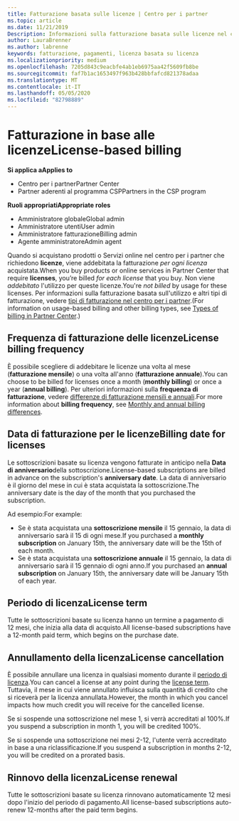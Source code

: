 ```yaml
---
title: Fatturazione basata sulle licenze | Centro per i partner
ms.topic: article
ms.date: 11/21/2019
Description: Informazioni sulla fatturazione basata sulle licenze nel centro per i partner, in cui vengono addebitate le licenze per licenza (non per utilizzo della licenza).
author: LauraBrenner
ms.author: labrenne
keywords: fatturazione, pagamenti, licenza basata su licenza
ms.localizationpriority: medium
ms.openlocfilehash: 7205d843c9eacbfe4ab1eb6975aa42f5609fb8be
ms.sourcegitcommit: faf7b1ac1653497f963b428bbfafcd821378adaa
ms.translationtype: MT
ms.contentlocale: it-IT
ms.lasthandoff: 05/05/2020
ms.locfileid: "82798889"
---
```

# <a name="license-based-billing"></a><span data-ttu-id="03d62-104">Fatturazione in base alle licenze</span><span class="sxs-lookup"><span data-stu-id="03d62-104">License-based billing</span></span>

<span data-ttu-id="03d62-105">**Si applica a**</span><span class="sxs-lookup"><span data-stu-id="03d62-105">**Applies to**</span></span>

- <span data-ttu-id="03d62-106">Centro per i partner</span><span class="sxs-lookup"><span data-stu-id="03d62-106">Partner Center</span></span>
- <span data-ttu-id="03d62-107">Partner aderenti al programma CSP</span><span class="sxs-lookup"><span data-stu-id="03d62-107">Partners in the CSP program</span></span>

<span data-ttu-id="03d62-108">**Ruoli appropriati**</span><span class="sxs-lookup"><span data-stu-id="03d62-108">**Appropriate roles**</span></span>
-   <span data-ttu-id="03d62-109">Amministratore globale</span><span class="sxs-lookup"><span data-stu-id="03d62-109">Global admin</span></span>
-   <span data-ttu-id="03d62-110">Amministratore utenti</span><span class="sxs-lookup"><span data-stu-id="03d62-110">User admin</span></span>
-   <span data-ttu-id="03d62-111">Amministratore fatturazione</span><span class="sxs-lookup"><span data-stu-id="03d62-111">Billing admin</span></span>
-   <span data-ttu-id="03d62-112">Agente amministratore</span><span class="sxs-lookup"><span data-stu-id="03d62-112">Admin agent</span></span>

<span data-ttu-id="03d62-113">Quando si acquistano prodotti o Servizi online nel centro per i partner che richiedono **licenze**, viene addebitata la fatturazione *per ogni licenza* acquistata.</span><span class="sxs-lookup"><span data-stu-id="03d62-113">When you buy products or online services in Partner Center that require **licenses**, you’re billed *for each license* that you buy.</span></span> <span data-ttu-id="03d62-114">Non viene *addebitato* l'utilizzo per queste licenze.</span><span class="sxs-lookup"><span data-stu-id="03d62-114">You're *not billed* by usage for these licenses.</span></span> <span data-ttu-id="03d62-115">Per informazioni sulla fatturazione basata sull'utilizzo e altri tipi di fatturazione, vedere [tipi di fatturazione nel centro per i partner](billing-different-types.md).</span><span class="sxs-lookup"><span data-stu-id="03d62-115">(For information on usage-based billing and other billing types, see [Types of billing in Partner Center](billing-different-types.md).)</span></span>

## <a name="license-billing-frequency"></a><span data-ttu-id="03d62-116">Frequenza di fatturazione delle licenze</span><span class="sxs-lookup"><span data-stu-id="03d62-116">License billing frequency</span></span>

<span data-ttu-id="03d62-117">È possibile scegliere di addebitare le licenze una volta al mese (**fatturazione mensile**) o una volta all'anno (**fatturazione annuale**).</span><span class="sxs-lookup"><span data-stu-id="03d62-117">You can choose to be billed for licenses once a month (**monthly billing**) or once a year (**annual billing**).</span></span> <span data-ttu-id="03d62-118">Per ulteriori informazioni sulla **frequenza di fatturazione**, vedere [differenze di fatturazione mensili e annuali](billing-annual-monthly.md).</span><span class="sxs-lookup"><span data-stu-id="03d62-118">For more information about **billing frequency**, see [Monthly and annual billing differences](billing-annual-monthly.md).</span></span>

## <a name="billing-date-for-licenses"></a><span data-ttu-id="03d62-119">Data di fatturazione per le licenze</span><span class="sxs-lookup"><span data-stu-id="03d62-119">Billing date for licenses</span></span>

<span data-ttu-id="03d62-120">Le sottoscrizioni basate su licenza vengono fatturate in anticipo nella **Data di anniversario**della sottoscrizione.</span><span class="sxs-lookup"><span data-stu-id="03d62-120">License-based subscriptions are billed in advance on the subscription's **anniversary date**.</span></span> <span data-ttu-id="03d62-121">La data di anniversario è il giorno del mese in cui è stata acquistata la sottoscrizione.</span><span class="sxs-lookup"><span data-stu-id="03d62-121">The anniversary date is the day of the month that you purchased the subscription.</span></span>

<span data-ttu-id="03d62-122">Ad esempio:</span><span class="sxs-lookup"><span data-stu-id="03d62-122">For example:</span></span>

- <span data-ttu-id="03d62-123">Se è stata acquistata una **sottoscrizione mensile** il 15 gennaio, la data di anniversario sarà il 15 di ogni mese.</span><span class="sxs-lookup"><span data-stu-id="03d62-123">If you purchased a **monthly subscription** on January 15th, the anniversary date will be the 15th of each month.</span></span>
- <span data-ttu-id="03d62-124">Se è stata acquistata una **sottoscrizione annuale** il 15 gennaio, la data di anniversario sarà il 15 gennaio di ogni anno.</span><span class="sxs-lookup"><span data-stu-id="03d62-124">If you purchased an **annual subscription** on January 15th, the anniversary date will be January 15th of each year.</span></span>

## <a name="license-term"></a><span data-ttu-id="03d62-125">Periodo di licenza</span><span class="sxs-lookup"><span data-stu-id="03d62-125">License term</span></span>

<span data-ttu-id="03d62-126">Tutte le sottoscrizioni basate su licenza hanno un termine a pagamento di 12 mesi, che inizia alla data di acquisto.</span><span class="sxs-lookup"><span data-stu-id="03d62-126">All license-based subscriptions have a 12-month paid term, which begins on the purchase date.</span></span>

## <a name="license-cancellation"></a><span data-ttu-id="03d62-127">Annullamento della licenza</span><span class="sxs-lookup"><span data-stu-id="03d62-127">License cancellation</span></span>

<span data-ttu-id="03d62-128">È possibile annullare una licenza in qualsiasi momento durante il [periodo di licenza](#license-term).</span><span class="sxs-lookup"><span data-stu-id="03d62-128">You can cancel a license at any point during the [license term](#license-term).</span></span> <span data-ttu-id="03d62-129">Tuttavia, il mese in cui viene annullato influisca sulla quantità di credito che si riceverà per la licenza annullata.</span><span class="sxs-lookup"><span data-stu-id="03d62-129">However, the month in which you cancel impacts how much credit you will receive for the cancelled license.</span></span>

<span data-ttu-id="03d62-130">Se si sospende una sottoscrizione nel mese 1, si verrà accreditati al 100%.</span><span class="sxs-lookup"><span data-stu-id="03d62-130">If you suspend a subscription in month 1, you will be credited 100%.</span></span>

<span data-ttu-id="03d62-131">Se si sospende una sottoscrizione nei mesi 2-12, l'utente verrà accreditato in base a una riclassificazione.</span><span class="sxs-lookup"><span data-stu-id="03d62-131">If you suspend a subscription in months 2-12, you will be credited on a prorated basis.</span></span>

## <a name="license-renewal"></a><span data-ttu-id="03d62-132">Rinnovo della licenza</span><span class="sxs-lookup"><span data-stu-id="03d62-132">License renewal</span></span>

<span data-ttu-id="03d62-133">Tutte le sottoscrizioni basate su licenza rinnovano automaticamente 12 mesi dopo l'inizio del periodo di pagamento.</span><span class="sxs-lookup"><span data-stu-id="03d62-133">All license-based subscriptions auto-renew 12-months after the paid term begins.</span></span>
